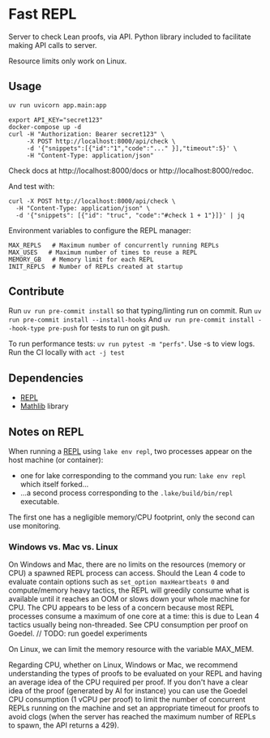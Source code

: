 # Fast REPL

Server to check Lean proofs, via API.
Python library included to facilitate making API calls to server.

Resource limits only work on Linux.

## Usage

```python
uv run uvicorn app.main:app
```

```
export API_KEY="secret123"
docker-compose up -d
curl -H "Authorization: Bearer secret123" \
     -X POST http://localhost:8000/api/check \
     -d '{"snippets":[{"id":"1","code":"..." }],"timeout":5}' \
     -H "Content-Type: application/json"
```

Check docs at http://localhost:8000/docs or http://localhost:8000/redoc.

And test with:
```
curl -X POST http://localhost:8000/api/check \ 
  -H "Content-Type: application/json" \
  -d '{"snippets": [{"id": "truc", "code":"#check 1 + 1"}]}' | jq
```

Environment variables to configure the REPL manager:

```
MAX_REPLS   # Maximum number of concurrently running REPLs
MAX_USES   # Maximum number of times to reuse a REPL
MEMORY_GB   # Memory limit for each REPL
INIT_REPLS  # Number of REPLs created at startup
```

## Contribute

Run `uv run pre-commit install` so that typing/linting run on commit.
Run `uv run pre-commit install --install-hooks`
And `uv run pre-commit install --hook-type pre-push` for tests to run on git push.

To run performance tests: `uv run pytest -m "perfs"`. Use -s to view logs.
Run the CI locally with `act -j test`

## Dependencies

- [REPL](https://github.com/leanprover-community/repl)
- [Mathlib](https://github.com/leanprover-community/mathlib4) library

## Notes on REPL

When running a [REPL](https://github.com/leanprover-community/repl) using `lake env repl`,
two processes appear on the host machine (or container):
- one for lake corresponding to the command you run: `lake env repl` which itself forked...
- ...a second process corresponding to the `.lake/build/bin/repl` executable.

The first one has a negligible memory/CPU footprint, only the second can use monitoring. 

### Windows vs. Mac vs. Linux

On Windows and Mac, there are no limits on the resources (memory or CPU) a spawned REPL
process can access. Should the Lean 4 code to evaluate contain options such as 
`set_option maxHeartbeats 0` and compute/memory heavy tactics, the REPL will greedily
consume what is available until it reaches an OOM or slows down your whole machine for CPU. 
The CPU appears to be less of a concern because most REPL processes consume a maximum of
one core at a time: this is due to Lean 4 tactics usually being non-threaded. 
See CPU consumption per proof on Goedel. // TODO: run goedel experiments

On Linux, we can limit the memory resource with the variable MAX_MEM.

Regarding CPU, whether on Linux, Windows or Mac, we recommend understanding the types of proofs
to be evaluated on your REPL and having an average idea of the CPU required per proof. 
If you don't have a clear idea of the proof (generated by AI for instance) you can
use the Goedel CPU consumption (1 vCPU per proof) to limit the number of concurrent REPLs
running on the machine and set an appropriate timeout for proofs to avoid clogs (when the server
has reached the maximum number of REPLs to spawn, the API returns a 429). 
